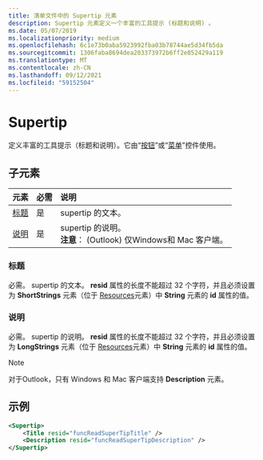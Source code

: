 ```yaml
---
title: 清单文件中的 Supertip 元素
description: Supertip 元素定义一个丰富的工具提示 (标题和说明) 。
ms.date: 05/07/2019
ms.localizationpriority: medium
ms.openlocfilehash: 6c1e73b0aba5923992fba03b78744ae5d34fb5da
ms.sourcegitcommit: 1306faba8694dea203373972b6ff2e852429a119
ms.translationtype: MT
ms.contentlocale: zh-CN
ms.lasthandoff: 09/12/2021
ms.locfileid: "59152504"
---
```

# <a name="supertip"></a>Supertip

定义丰富的工具提示（标题和说明）。它由“[按钮](control.md#button-control)”或“[菜单](control.md#menu-dropdown-button-controls)”控件使用。

## <a name="child-elements"></a>子元素

|  元素 |  必需  |  说明  |
|:-----|:-----|:-----|
| [标题](#title) | 是 | supertip 的文本。 |
| [说明](#description) | 是 | supertip 的说明。<br>**注意**： (Outlook) 仅Windows和 Mac 客户端。 |

### <a name="title"></a>标题

必需。 supertip 的文本。 **resid** 属性的长度不能超过 32 个字符，并且必须设置为 **ShortStrings** 元素（位于 [Resources](resources.md)元素）中 **String** 元素的 **id** 属性的值。

### <a name="description"></a>说明

必需。 supertip 的说明。 **resid** 属性的长度不能超过 32 个字符，并且必须设置为 **LongStrings** 元素（位于 [Resources](resources.md)元素）中 **String** 元素的 **id** 属性的值。

> [!NOTE]
> 对于Outlook，只有 Windows 和 Mac 客户端支持 **Description** 元素。

## <a name="example"></a>示例

```xml
<Supertip>
    <Title resid="funcReadSuperTipTitle" />
    <Description resid="funcReadSuperTipDescription" />
</Supertip>
```
